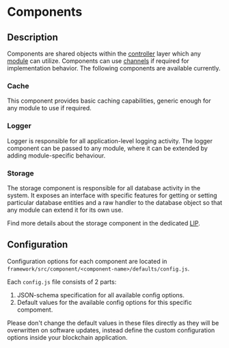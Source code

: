 # Components

## Description

Components are shared objects within the [controller](../controller/README.md) layer which any [module](../modules/README.md) can utilize.
Components can use [channels](../modules/README.md#module-communication) if required for implementation behavior.
The following components are available currently.

### Cache

This component provides basic caching capabilities, generic enough for any module to use if required.

### Logger

Logger is responsible for all application-level logging activity.
The logger component can be passed to any module, where it can be extended by adding module-specific behaviour.

### Storage

The storage component is responsible for all database activity in the system.
It exposes an interface with specific features for getting or setting particular database entities and a raw handler to the database object so that any module can extend it for its own use.

Find more details about the storage component in the dedicated [LIP](https://github.com/oodlestechnologies/lips/blob/master/proposals/lip-0011.md).

## Configuration

Configuration options for each component are located in `framework/src/component/<component-name>/defaults/config.js`.

Each `config.js` file consists of 2 parts:

1. JSON-schema specification for all available config options.
2. Default values for the available config options for this specific compoment.

Please don't change the default values in these files directly as they will be overwritten on software updates, instead define the custom configuration options inside your blockchain application.
